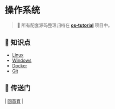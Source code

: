 # 操作系统

> :dart: 所有配套源码整理归档在 [**os-tutorial**](https://github.com/dunwu/os-tutorial) 项目中。

## :memo: 知识点

- [Linux](linux)
- [Windows](windows)
- [Docker](docker)
- [Git](git)

## :door: 传送门

| [回首頁](https://github.com/dunwu/notes) |
